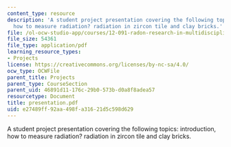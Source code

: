 ```yaml
---
content_type: resource
description: 'A student project presentation covering the following topics: introduction,
  how to measure radiation? radiation in zircon tile and clay bricks.'
file: /ol-ocw-studio-app/courses/12-091-radon-research-in-multidisciplines-a-review-january-iap-2007/e27489ff92aa498fa31621d5c598d629_presentation.pdf
file_size: 54361
file_type: application/pdf
learning_resource_types:
- Projects
license: https://creativecommons.org/licenses/by-nc-sa/4.0/
ocw_type: OCWFile
parent_title: Projects
parent_type: CourseSection
parent_uid: 46891d11-176c-29b0-573b-d0a8f8adea57
resourcetype: Document
title: presentation.pdf
uid: e27489ff-92aa-498f-a316-21d5c598d629
---
```

A student project presentation covering the following topics: introduction, how to measure radiation? radiation in zircon tile and clay bricks.